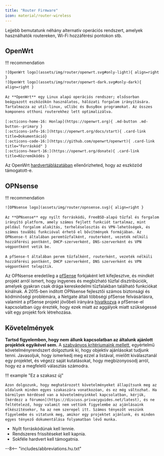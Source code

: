 ```yaml
---
title: "Router Firmware"
icon: material/router-wireless
---
```


Lejjebb bemutatunk néhány alternatív operációs rendszert, amelyek használhatók routereken, Wi-Fi hozzáférési pontokon stb.

## OpenWrt

!!! recommendation

    ![OpenWrt logo](assets/img/router/openwrt.svg#only-light){ align=right }
    ![OpenWrt logo](assets/img/router/openwrt-dark.svg#only-dark){ align=right }
    
    Az **OpenWrt** egy Linux alapú operációs rendszer; elsősorban beágyazott eszközökön használatos, hálózati forgalom irányítására. Tartalmazza az util-linux, uClibc és BusyBox programokat. Az összes komponens otthoni routerekhez lett optimalizálva.
    
    [:octicons-home-16: Honlap](https://openwrt.org){ .md-button .md-button--primary }
    [:octicons-info-16:](https://openwrt.org/docs/start){ .card-link title=Dokumentáció}
    [:octicons-code-16:](https://github.com/openwrt/openwrt){ .card-link title="Forráskód" }
    [:octicons-heart-16:](https://openwrt.org/donate){ .card-link title=Közreműködés }

Az OpenWrt [hardvertáblázatában](https://openwrt.org/toh/start) ellenőrizheted, hogy az eszközöd támogatott-e.

## OPNsense

!!! recommendation

    ![OPNsense logo](assets/img/router/opnsense.svg){ align=right }
    
    Az **OPNsense** egy nyílt forráskódú, FreeBSD-alapú tűzfal és forgalom irányító platform, amely számos fejlett funkciót tartalmaz, mint például forgalom alakítás, terheléselosztás és VPN-lehetőségek, és számos további funkcióval érhető el bővítmények formájában. Az OPNsense-t általában peremtűzfalként, routerként, vezeték nélküli hozzáférési pontként, DHCP-szerverként, DNS-szerverként és VPN végpontként vetik be.
    
    A pfSense-t általában perem tűzfalként, routerként, vezeték nélküli hozzáférési pontként, DHCP szerverként, DNS szerverként és VPN végpontként telepítik.

Az OPNsense eredetileg a [pfSense](https://en.wikipedia.org/wiki/PfSense) forkjaként lett kifejlesztve, és mindkét projekt arról ismert, hogy ingyenes és megbízható tűzfal disztribúciók, amelyek gyakran csak drága kereskedelmi tűzfalakban található funkciókat kínálnak. A 2015-ben indított OPNsense fejlesztői számos biztonsági és kódminőségi problémára, a Netgate általi többségi pfSense felvásárlásra, valamint a pfSense projekt jövőbeli irányára [hivatkozva](https://docs.opnsense.org/history/thefork.html) a pfSense-el kapcsolatban úgy érezték, hogy ezek miatt az aggályok miatt szükségessé vált egy projekt fork létrehozása.

## Követelmények

**Tartsd figyelemben, hogy nem állunk kapcsolatban az általunk ajánlott projektek egyikével sem.** A [szabványos kritériumaink mellett](about/criteria.md), egyértelmű követelményrendszert dolgoztunk ki, hogy objektív ajánlásokat tudjunk tenni. Javasoljuk, hogy ismerkedj meg ezzel a listával, mielőtt kiválasztanál egy projektet, és végezz saját kutatásokat, hogy megbizonyosodj arról, hogy ez a megfelelő választás számodra.

!!! example "Ez a szakasz új"

    Azon dolgozunk, hogy meghatározott követelményeket állapítsunk meg az oldalunk minden egyes szakaszára vonatkozóan, és ez még változhat. Ha bármilyen kérdésed van a követelményinkkel kapcsolatban, kérjük, [kérdezz a fórumon](https://discuss.privacyguides.net/latest), és ne feltételezd, hogy valamit nem vettünk figyelembe az ajánlásaink elkészítésekor, ha az nem szerepel itt. Számos tényezőt veszünk figyelembe és vitatunk meg, amikor egy projektet ajánlunk, és minden egyes tényező dokumentálása folyamatban lévő munka.

- Nyílt forráskódúnak kell lennie.
- Rendszeres frissítéseket kell kapnia.
- Sokféle hardvert kell támogatnia.

--8<-- "includes/abbreviations.hu.txt"
